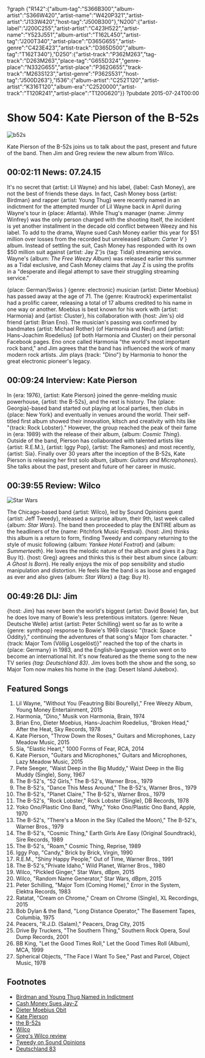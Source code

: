 ?graph {"R142":{"album-tag":"S366B300","album-artist":"S366W420","artist-name":"W420P321","artist-artist":"J133W420","host-tag":"J500B300"},"N200":{"artist-label":"J200C255","artist-artist":"C423H522","artist-name":"Y523J551","album-artist":"T162L450","artist-tag":"J200T340","artist-place":"D365G655","artist-genre":"C423E423","artist-track":"D365D500","album-tag":"T162T340"},"D250":{"artist-track":"P362M263","tag-track":"D263M263","place-tag":"G655D324","genre-place":"N332G655","artist-place":"P362G655","track-track":"M263S123","artist-genre":"P362S531","host-tag":"J500D263"},"I536":{"album-artist":"C252T120","artist-artist":"K316T120","album-era":"C2520000","artist-track":"T120R241","artist-place":"T120G620"}}
?pubdate 2015-07-24T00:00

# Show 504: Kate Pierson of the B-52s

![b52s](http://sound-images.s3.amazonaws.com/images/2015/b52s2_web.jpg)

Kate Pierson of the B-52s joins us to talk about the past, present and future of the band. Then Jim and Greg review the new album from Wilco.


## 00:02:11 News: 07.24.15
It's no secret that {artist: Lil Wayne} and his label, {label: Cash Money}, are not the best of friends these days. In fact, Cash Money boss {artist: Birdman} and rapper {artist: Young Thug} were recently named in an indictment for the attempted murder of Lil Wayne back in April during Wayne's tour in {place: Atlanta}. While Thug's manager {name: Jimmy Winfrey} was the only person charged with the shooting itself, the incident is yet another installment in the decade old conflict between Weezy and his label. To add to the drama, Wayne sued Cash Money earlier this year for $51 million over losses from the recorded but unreleased {album: *Carter V* } album. Instead of settling the suit, Cash Money has responded with its own $50 million suit against {artist: Jay Z'}s {tag: Tidal} streaming service.  Wayne's {album: *The Free Weezy Album*} was released earlier this summer as a Tidal exclusive, and Cash Money claims that Jay Z is using the profits in a "desperate and illegal attempt to save their struggling streaming service." 

{place: German/Swiss } {genre: electronic} musician {artist: Dieter Moebius} has passed away at the age of 71. The {genre: Krautrock} experimentalist had a prolific career, releasing a total of 17 albums credited to his name in one way or another. Moebius is best known for his work with {artist: Harmonia} and {artist: Cluster}, his collaboration with {host: Jim's} old friend {artist: Brian Eno}. The musician's passing was confirmed by bandmates {artist: Michael Rother} (of Harmonia and Neu!) and {artist: Hans-Joachim Roedelius} (of both Harmonia and Cluster) on their personal Facebook pages. Eno once called Harmonia "the world's most important rock band," and Jim agrees that the band has influenced the work of many modern rock artists. Jim plays {track: "Dino"} by Harmonia to honor the great electronic pioneer's legacy. 



## 00:09:24 Interview: Kate Pierson

In {era: 1976}, {artist: Kate Pierson} joined the genre-melding music powerhouse, {artist: the B-52s}, and the rest is history. The {place: Georgia}-based band started out playing at local parties, then clubs in {place: New York} and eventually in venues around the world. Their self-titled first album showed their innovation, kitsch and creativity with hits like "{track: Rock Lobster}." However, the group reached the peak of their fame in {era: 1989} with the release of their album, {album: *Cosmic Thing*}. Outside of the band, Pierson has collaborated with talented artists like {artist: R.E.M.}, {artist: Iggy Pop}, {artist: The Ramones} and most recently, {artist: Sia}. Finally over 30 years after the inception of the B-52s, Kate Pierson is releasing her first solo album, {album: *Guitars and Microphones*}. She talks about the past, present and future of her career in music.

## 00:39:55 Review: Wilco
![Star Wars](http://is3.mzstatic.com/image/thumb/Music1/v4/2f/28/3e/2f283ed7-991e-40e1-a163-73514479e531/045778743803.jpg/600x600bb-85.jpg "147603/1018870586")

The Chicago-based band {artist: Wilco}, led by Sound Opinions guest {artist: Jeff Tweedy}, released a surprise album, their 9th, last week called {album: *Star Wars*}. The band then proceeded to play the ENTIRE album as the headliners of the {name: Pitchfork Music Festival}. {host: Jim} thinks this album is a return to form, finding Tweedy and company returning to the style of music following {album: *Yankee Hotel Foxtrot*} and {album: *Summerteeth*}. He loves the melodic nature of the album and gives it a {tag: Buy It}. {host: Greg} agrees and thinks this is their best album since {album: *A Ghost Is Born*}. He really enjoys the mix of pop sensibility and studio manipulation and distortion. He feels like the band is as loose and engaged as ever and also gives {album: *Star Wars*} a {tag: Buy It}.


## 00:49:26 DIJ: Jim
{host: Jim} has never been the world's biggest {artist: David Bowie} fan, but he does love many of Bowie's less pretentious imitators. {genre: Neue Deutsche Welle} artist {artist: Peter Schilling} went so far as to write a {genre: synthpop} response to Bowie's 1969 classic "{track: Space Oddity}," continuing the adventures of that song's Major Tom character. "{track: Major Tom (Völlig Losgelöst)}" reached the top of the charts in {place: Germany} in 1983, and the English-language version went on to become an international hit. It's now featured as the theme song to the new TV series *{tag: Deutschland 83}*. Jim loves both the show and the song, so Major Tom now makes his home in the {tag: Desert Island Jukebox}.

## Featured Songs
1. Lil Wayne, "Without You (Feautring Bibi Bourelly)," Free Weezy Album, Young Money Entertainment, 2015 
2. Harmonia, "Dino," Musik von Harmonia, Brain, 1974 
3. Brian Eno, Dieter Moebius, Hans-Joachim Roedelius, "Broken Head," After the Heat, Sky Records, 1978 
4. Kate Pierson, "Throw Down the Roses," Guitars and Microphones, Lazy Meadow Music, 2015 
5. Sia, "Elastic Heart," 1000 Forms of Fear, RCA, 2014 
6. Kate Pierson, "Guitars and Microphones," Guitars and Microphones, Lazy Meadow Music, 2015 
7. Pete Seeger, "Waist Deep in the Big Muddy," Waist Deep in the Big Muddy (Single), Sony, 1967 
8. The B-52's, "52 Girls," The B-52's, Warner Bros., 1979 
9. The B-52's, "Dance This Mess Around," The B-52's, Warner Bros., 1979 
10. The B-52's, "Planet Claire," The B-52's, Warner Bros., 1979 
11. The B-52's, "Rock Lobster," Rock Lobster (Single), DB Records, 1978 
12. Yoko Ono/Plastic Ono Band, "Why," Yoko Ono/Plastic Ono Band, Apple, 1970 
13. The B-52's, "There's a Moon in the Sky (Called the Moon)," The B-52's, Warner Bros., 1979 
14. The B-52's, "Cosmic Thing," Earth Girls Are Easy (Original Soundtrack), Sire Records, 1989 
15. The B-52's, "Roam," Cosmic Thing, Reprise, 1989 
16. Iggy Pop, "Candy," Brick by Brick, Virgin, 1990 
17. R.E.M., "Shiny Happy People," Out of Time, Warner Bros., 1991 
18. The B-52's,"Private Idaho," Wild Planet, Warner Bros., 1980 
19. Wilco, "Pickled Ginger," Star Wars, dBpm, 2015 
20. Wilco, "Random Name Generator," Star Wars, dBpm, 2015  
21. Peter Schilling, "Major Tom (Coming Home)," Error in the System, Elektra Records, 1983 
22. Ratatat, "Cream on Chrome," Cream on Chrome (Single), XL Recordings, 2015 
23. Bob Dylan & the Band, "Long Distance Operator," The Basement Tapes, Columbia, 1975 
24. Peacers, "R.J.D. (Salam)," Peacers, Drag City, 2015 
25. Drive By Truckers, "The Southern Thing," Southern Rock Opera, Soul Dump Records, 2001 
26. BB King, "Let the Good Times Roll," Let the Good Times Roll (Album), MCA, 1999 
27. Spherical Objects, "The Face I Want To See," Past and Parcel, Object Music, 1978 

## Footnotes
- [Birdman and Young Thug Named in Indictment](http://pitchfork.com/news/60416-young-thug-and-birdman-accused-of-conspiring-to-kill-lil-wayne/)
- [Cash Money Sues Jay-Z](http://pitchfork.com/news/60417-cash-money-sues-jay-z-tidal-for-50-million-over-lil-waynes-the-free-weezy-album/)
- [Dieter Moebius Obit](http://consequenceofsound.net/2015/07/r-i-p-dieter-moebius-krautrock-and-electronic-pioneer-dead-at-71/)
- [Kate Pierson](http://www.katepierson.com/)
- [the B-52s](http://theb52s.com/)
- [Wilco](http://wilcoworld.net/)
- [Greg's Wilco review](http://www.chicagotribune.com/entertainment/music/kot/ct-wilco-new-record-star-wars-out-for-free-20150716-column.html)
- [Tweedy on Sound Opinions](http://www.soundopinions.org/show/460/#tweedy)
- [Deutschland 83](http://www.sundance.tv/series/deutschland-83)
